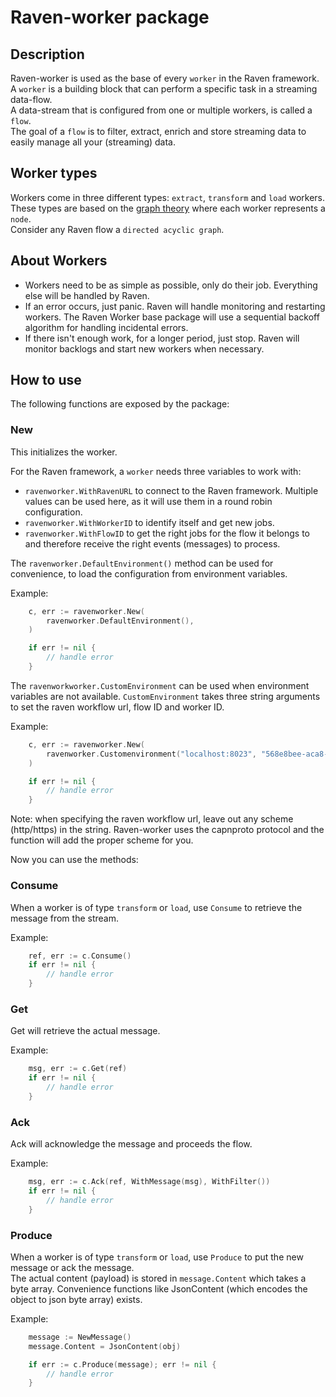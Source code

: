 # Raven-worker package

## Description
Raven-worker is used as the base of every `worker` in the Raven framework.  
A `worker` is a building block that can perform a specific task in a streaming data-flow.  
A data-stream that is configured from one or multiple workers, is called a `flow`.  
The goal of a `flow` is to filter, extract, enrich and store streaming data to easily manage all your (streaming) data.

## Worker types

Workers come in three different types: `extract`, `transform` and `load` workers. These types are based on the [graph theory](https://en.wikipedia.org/wiki/Graph_theory) where each worker represents a `node`.  
Consider any Raven flow a `directed acyclic graph`.  


## About Workers

* Workers need to be as simple as possible, only do their job. Everything else
  will be handled by Raven.
* If an error occurs, just panic. Raven will handle monitoring and restarting
  workers. The Raven Worker base package will use a sequential backoff algorithm for
  handling incidental errors.
* If there isn't enough work, for a longer period, just stop. Raven will monitor
  backlogs and start new workers when necessary. 

## How to use

The following functions are exposed by the package:

### New
This initializes the worker.  

For the Raven framework, a `worker` needs three variables to work with:
* `ravenworker.WithRavenURL` to connect to the Raven framework. Multiple values
  can be used here, as it will use them in a round robin configuration.  
* `ravenworker.WithWorkerID` to identify itself and get new jobs.  
* `ravenworker.WithFlowID` to get the right jobs for the flow it belongs to and therefore receive the right events (messages) to process.  

The `ravenworker.DefaultEnvironment()` method can be used for convenience, to
load the configuration from environment variables.

Example:
```go
	c, err := ravenworker.New(
        ravenworker.DefaultEnvironment(),
    )

    if err != nil {
        // handle error
    }
```

The `ravenworkworker.CustomEnvironment` can be used when environment variables are not available. `CustomEnvironment` takes three string arguments to set the raven workflow url, flow ID and worker ID. 

Example:
```go
	c, err := ravenworker.New(
        ravenworker.Customenvironment("localhost:8023", "568e8bee-aca8-40c2-bfed-504ce103d4b6", "b557f6b3-b436-4635-9ae0-010fed184168"),
    )

    if err != nil {
        // handle error
    }
```
Note: when specifying the raven workflow url, leave out any scheme (http/https) in the string. Raven-worker uses the capnproto protocol and the function will add the proper scheme for you.  

Now you can use the methods:

### Consume
When a worker is of type `transform` or `load`, use `Consume` to retrieve the message from the stream.  

Example:
```go
    ref, err := c.Consume()
    if err != nil {
        // handle error
    }
```

### Get
Get will retrieve the actual message.

Example:
```go
    msg, err := c.Get(ref)
    if err != nil {
        // handle error
    }
```

### Ack
Ack will acknowledge the message and proceeds the flow.

Example:
```go
    msg, err := c.Ack(ref, WithMessage(msg), WithFilter())
    if err != nil {
        // handle error
    }
```

### Produce
When a worker is of type `transform` or `load`, use `Produce` to put the new message or ack the message.  
The actual content (payload) is stored in `message.Content` which takes a byte
array. Convenience functions like JsonContent (which encodes the object to json
byte array) exists.

Example:
```go
    message := NewMessage()
    message.Content = JsonContent(obj)

    if err := c.Produce(message); err != nil {
        // handle error
    }
```

